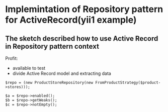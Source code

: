 # Implemintation of Repository pattern for ActiveRecord(yii1 example)

## The sketch described how to use Active Record in Repository pattern context

Profit:

- available to test
- divide Active Record model and extracting data


````
$repo = (new ProductStoreRepository(new FromProductStrategy($product->stores)));

$a = $repo->enabled();
$b = $repo->getWeaks();
$c = $repo->notEmpty();

````
